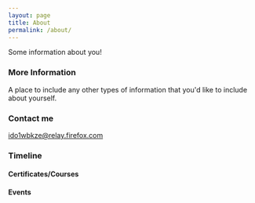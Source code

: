 ```yaml
---
layout: page
title: About
permalink: /about/
---
```


Some information about you!

### More Information

A place to include any other types of information that you'd like to include about yourself.

### Contact me

[ido1wbkze@relay.firefox.com](mailto:ido1wbkze@relay.firefox.com)

### Timeline

#### Certificates/Courses

#### Events
